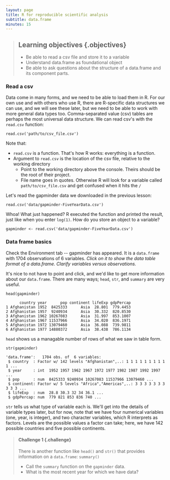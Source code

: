 ```yaml
---
layout: page
title: R for reproducible scientific analysis
subtitle: data.frame
minutes: 15
---
```





> ## Learning objectives {.objectives}
>
> - Be able to read a csv file and store it to a variable
> - Understand data.frame as foundational object
> - Be able to ask questions about the structure of a data.frame and its component parts.
>

### Read a csv

Data come in many forms, and we need to be able to load them in R. For our own use and with others who use R, there are R-specific data structures we can use, and we will see these later, but we need to be able to work with more general data types too. Comma-separated value (csv) tables are perhaps the most universal data structure. We can read csv's with the `read.csv` function:


~~~{.r}
read.csv('path/to/csv_file.csv')
~~~

Note that:

- `read.csv` is a function. That's how R works: everything is a function.
- Argument to `read.csv` is the location of the csv file, relative to the working directory
    - Point to the working directory above the console. Theirs should be the root of their project. 
    - File name goes in quotes. Otherwise R will look for a variable called `path/to/csv_file.csv` and get confused when it hits the `/`
    
Let's read the gapminder data we downloaded in the previous lesson:


~~~{.r}
read.csv('data/gapminder-FiveYearData.csv')
~~~

Whoa! What just happened? R executed the function and printed the result, just like when you enter `log(1)`. How do you store an object to a variable?


~~~{.r}
gapminder <- read.csv('data/gapminder-FiveYearData.csv')
~~~

### Data frame basics

Check the Environment tab -- gapminder has appeared. It is a `data.frame` with 1704 observations of 6 variables. *Click on it to show the data table format of a data.frame. Clarify variables versus observations.* 

It's nice to not have to point and click, and we'd like to get more information about our `data.frame`. There are many ways; `head`, `str`, and `summary` are very useful. 


~~~{.r}
head(gapminder)
~~~



~~~{.output}
      country year      pop continent lifeExp gdpPercap
1 Afghanistan 1952  8425333      Asia  28.801  779.4453
2 Afghanistan 1957  9240934      Asia  30.332  820.8530
3 Afghanistan 1962 10267083      Asia  31.997  853.1007
4 Afghanistan 1967 11537966      Asia  34.020  836.1971
5 Afghanistan 1972 13079460      Asia  36.088  739.9811
6 Afghanistan 1977 14880372      Asia  38.438  786.1134

~~~

`head` shows us a managable number of rows of what we saw in table form. 


~~~{.r}
str(gapminder)
~~~



~~~{.output}
'data.frame':	1704 obs. of  6 variables:
 $ country  : Factor w/ 142 levels "Afghanistan",..: 1 1 1 1 1 1 1 1 1 1 ...
 $ year     : int  1952 1957 1962 1967 1972 1977 1982 1987 1992 1997 ...
 $ pop      : num  8425333 9240934 10267083 11537966 13079460 ...
 $ continent: Factor w/ 5 levels "Africa","Americas",..: 3 3 3 3 3 3 3 3 3 3 ...
 $ lifeExp  : num  28.8 30.3 32 34 36.1 ...
 $ gdpPercap: num  779 821 853 836 740 ...

~~~

`str` tells us what type of variable each is. We'll get into the details of variable types later, but for now, note that we have four numerical variables (one, year, is integer), and two character variables, which R interprets as factors. Levels are the possible values a factor can take; here, we have 142 possible countries and five possible continents.

> #### Challenge 1 {.challenge}
>
> There is another function like `head()` and `str()` that provides information on a `data.frame`: `summary()`  
> - Call the `summary` function on the `gapminder` data.  
> - What is the most recent year for which we have data?
>
